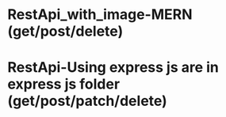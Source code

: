 # RestApi_with_image-MERN (get/post/delete)
# RestApi-Using express js are in express js folder (get/post/patch/delete)
